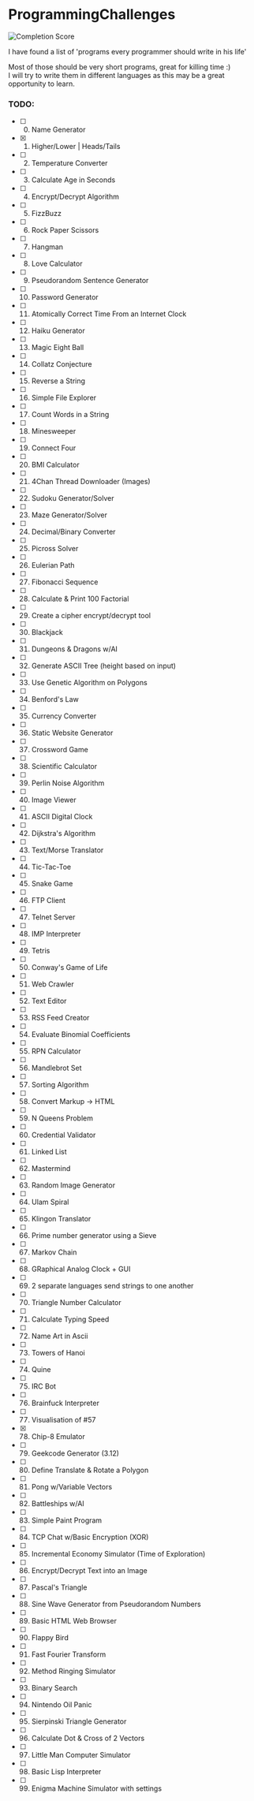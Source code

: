 # ProgrammingChallenges
![Completion Score](https://img.shields.io/badge/Completed-2%25-red.svg)

I have found a list of 'programs every programmer should write in his life'  

Most of those should be very short programs, great for killing time :)  
I will try to write them in different languages as this may be a great opportunity to learn.

### TODO:
- [ ] 00. Name Generator
- [x] 01. Higher/Lower | Heads/Tails
- [ ] 02. Temperature Converter
- [ ] 03. Calculate Age in Seconds
- [ ] 04. Encrypt/Decrypt Algorithm
- [ ] 05. FizzBuzz
- [ ] 06. Rock Paper Scissors
- [ ] 07. Hangman
- [ ] 08. Love Calculator
- [ ] 09. Pseudorandom Sentence Generator
- [ ] 10. Password Generator
- [ ] 11. Atomically Correct Time From an Internet Clock
- [ ] 12. Haiku Generator
- [ ] 13. Magic Eight Ball
- [ ] 14. Collatz Conjecture
- [ ] 15. Reverse a String
- [ ] 16. Simple File Explorer
- [ ] 17. Count Words in a String
- [ ] 18. Minesweeper
- [ ] 19. Connect Four
- [ ] 20. BMI Calculator
- [ ] 21. 4Chan Thread Downloader (Images)
- [ ] 22. Sudoku Generator/Solver
- [ ] 23. Maze Generator/Solver
- [ ] 24. Decimal/Binary Converter
- [ ] 25. Picross Solver
- [ ] 26. Eulerian Path
- [ ] 27. Fibonacci Sequence
- [ ] 28. Calculate & Print 100 Factorial
- [ ] 29. Create a cipher encrypt/decrypt tool
- [ ] 30. Blackjack
- [ ] 31. Dungeons & Dragons w/AI
- [ ] 32. Generate ASCII Tree (height based on input)
- [ ] 33. Use Genetic Algorithm on Polygons
- [ ] 34. Benford's Law
- [ ] 35. Currency Converter
- [ ] 36. Static Website Generator
- [ ] 37. Crossword Game
- [ ] 38. Scientific Calculator
- [ ] 39. Perlin Noise Algorithm
- [ ] 40. Image Viewer
- [ ] 41. ASCII Digital Clock
- [ ] 42. Dijkstra's Algorithm
- [ ] 43. Text/Morse Translator
- [ ] 44. Tic-Tac-Toe
- [ ] 45. Snake Game
- [ ] 46. FTP Client
- [ ] 47. Telnet Server
- [ ] 48. IMP Interpreter
- [ ] 49. Tetris
- [ ] 50. Conway's Game of Life
- [ ] 51. Web Crawler
- [ ] 52. Text Editor
- [ ] 53. RSS Feed Creator
- [ ] 54. Evaluate Binomial Coefficients
- [ ] 55. RPN Calculator
- [ ] 56. Mandlebrot Set
- [ ] 57. Sorting Algorithm
- [ ] 58. Convert Markup -> HTML
- [ ] 59. N Queens Problem
- [ ] 60. Credential Validator
- [ ] 61. Linked List
- [ ] 62. Mastermind
- [ ] 63. Random Image Generator
- [ ] 64. Ulam Spiral
- [ ] 65. Klingon Translator
- [ ] 66. Prime number generator using a Sieve
- [ ] 67. Markov Chain
- [ ] 68. GRaphical Analog Clock + GUI
- [ ] 69. 2 separate languages send strings to one another
- [ ] 70. Triangle Number Calculator
- [ ] 71. Calculate Typing Speed
- [ ] 72. Name Art in Ascii
- [ ] 73. Towers of Hanoi
- [ ] 74. Quine
- [ ] 75. IRC Bot
- [ ] 76. Brainfuck Interpreter
- [ ] 77. Visualisation of #57
- [x] 78. Chip-8 Emulator
- [ ] 79. Geekcode Generator (3.12)
- [ ] 80. Define Translate & Rotate a Polygon
- [ ] 81. Pong w/Variable Vectors
- [ ] 82. Battleships w/AI
- [ ] 83. Simple Paint Program
- [ ] 84. TCP Chat w/Basic Encryption (XOR)
- [ ] 85. Incremental Economy Simulator (Time of Exploration)
- [ ] 86. Encrypt/Decrypt Text into an Image
- [ ] 87. Pascal's Triangle
- [ ] 88. Sine Wave Generator from Pseudorandom Numbers
- [ ] 89. Basic HTML Web Browser
- [ ] 90. Flappy Bird
- [ ] 91. Fast Fourier Transform
- [ ] 92. Method Ringing Simulator
- [ ] 93. Binary Search
- [ ] 94. Nintendo Oil Panic
- [ ] 95. Sierpinski Triangle Generator
- [ ] 96. Calculate Dot & Cross of 2 Vectors
- [ ] 97. Little Man Computer Simulator
- [ ] 98. Basic Lisp Interpreter
- [ ] 99. Enigma Machine Simulator with settings
